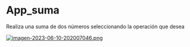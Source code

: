 # App_suma
Realiza una suma de dos números seleccionando la operación que desea


[![imagen-2023-06-10-202007046.png](https://i.postimg.cc/m23XJZG1/imagen-2023-06-10-202007046.png)](https://postimg.cc/JGn5BL0R)
